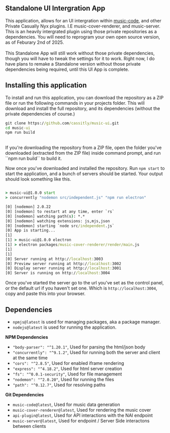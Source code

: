 ## Standalone UI Intergration App
This application, allows for an UI intergration within [music-code](https://github.com/cassitly/music-code), and other Private Casually Nyx plugins. I.E music-cover-renderer, and music-server. This is an heavily intergrated plugin using those private repositories as a dependencies. You will need to reprogram your own open source version, as of Feburary 2nd of 2025.
<br><br>
This Standalone App will still work without those private dependencies, though you will have to tweak the settings for it to work.
Right now, I do have plans to remake a Standalone version without those private dependencies being required, until this UI App is complete.

## Installing this application
To install and run this application, you can download the repository as a ZIP file or run the following commands in your projects folder.
This will download and install the full repository, and its dependencies (without the private dependencies of course.)
```cmd
git clone https://github.com/cassitly/music-ui.git
cd music-ui
npm run build
```
<br>
If you're downloading the repository from a ZIP file, open the folder you've downloaded (extracted from the ZIP file) inside command prompt, and run ``npm run build`` to build it.
<br>

Now once you've downloaded and installed the repository. Run ``npm start`` to start the application, and a bunch of servers should be started.
Your output should look something like this.
```cmd

> music-ui@1.0.0 start
> concurrently "nodemon src/independent.js" "npm run electron"

[0] [nodemon] 2.0.22
[0] [nodemon] to restart at any time, enter `rs`
[0] [nodemon] watching path(s): *.*
[0] [nodemon] watching extensions: js,mjs,json
[0] [nodemon] starting `node src/independent.js`
[0] App is starting...
[1] 
[1] > music-ui@1.0.0 electron
[1] > electron packages/music-cover-renderer/render/main.js
[1]
[1] 
[0] Server running at http://localhost:3003
[0] Preview server running at http://localhost:3002
[0] Display server running at http://localhost:3001
[0] Server is running on http://localhost:3004

```

Once you've started the server go to the url you've set as the control panel, or the default url if you haven't set one.
Which is ``http://localhost:3004``, copy and paste this into your browser.

## Dependencies
- ``npmjs@latest`` is used for managing packages, aka a package manager.
- ``nodejs@latest`` is used for running the application.

**NPM Dependencies**
- ``"body-parser": "^1.20.1"``, Used for parsing the html/json body
- ``"concurrently": "^9.1.2"``, Used for running both the server and client at the same time
- ``"cors": "^2.8.5"``, Used for enabled iframe rendering
- ``"express": "^4.18.2"``, Used for html server creation
- ``"fs": "^0.0.1-security"``, Used for file management
- ``"nodemon": "^2.0.20"``, Used for running the files
- ``"path": "^0.12.7"``, Used for resolving paths

**Git Dependencies**
- ``music-code@latest``, Used for music data generation
- ``music-cover-renderer@latest``, Used for rendering the music cover
- ``api-plugin@latest``, Used for API interactions with the NAI endpoint
- ``music-server@latest``, Used for endpoint / Server Side interactons between clients
